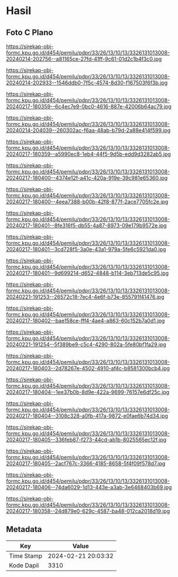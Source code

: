# Hasil

## Foto C Plano

https://sirekap-obj-formc.kpu.go.id/d454/pemilu/pdpr/33/26/13/10/13/3326131013008-20240214-202756--a81165ce-27fd-41ff-9c61-01d2c1b4f3c0.jpg

https://sirekap-obj-formc.kpu.go.id/d454/pemilu/pdpr/33/26/13/10/13/3326131013008-20240214-202933--1546ddb0-7f5c-4574-8d30-f167503f6f3b.jpg

https://sirekap-obj-formc.kpu.go.id/d454/pemilu/pdpr/33/26/13/10/13/3326131013008-20240217-180359--6c4ec7e9-0bc0-4616-887e-42006b64ac79.jpg

https://sirekap-obj-formc.kpu.go.id/d454/pemilu/pdpr/33/26/13/10/13/3326131013008-20240214-204039--260302ac-f6aa-48ab-b79d-2a88e414f599.jpg

https://sirekap-obj-formc.kpu.go.id/d454/pemilu/pdpr/33/26/13/10/13/3326131013008-20240217-180359--a5990ec8-1eb4-44f5-9d5b-edd9d3282ab5.jpg

https://sirekap-obj-formc.kpu.go.id/d454/pemilu/pdpr/33/26/13/10/13/3326131013008-20240217-180400--4374e12f-a41c-420a-919e-39c981e65360.jpg

https://sirekap-obj-formc.kpu.go.id/d454/pemilu/pdpr/33/26/13/10/13/3326131013008-20240217-180400--4eea7388-b00b-42f8-877f-2ace7705fc2e.jpg

https://sirekap-obj-formc.kpu.go.id/d454/pemilu/pdpr/33/26/13/10/13/3326131013008-20240217-180401--8fe316f5-db55-4a87-8973-09e179b9572e.jpg

https://sirekap-obj-formc.kpu.go.id/d454/pemilu/pdpr/33/26/13/10/13/3326131013008-20240217-180401--3cd728f5-3a0e-43a1-979a-5fe6c5921da0.jpg

https://sirekap-obj-formc.kpu.go.id/d454/pemilu/pdpr/33/26/13/10/13/3326131013008-20240217-180401--9d699214-d652-4848-b114-3eb713de5c95.jpg

https://sirekap-obj-formc.kpu.go.id/d454/pemilu/pdpr/33/26/13/10/13/3326131013008-20240221-191253--26572c18-7ec4-4e6f-b73e-855791f41476.jpg

https://sirekap-obj-formc.kpu.go.id/d454/pemilu/pdpr/33/26/13/10/13/3326131013008-20240217-180402--bae158ce-fff4-4ae4-a863-60c152b7a0d1.jpg

https://sirekap-obj-formc.kpu.go.id/d454/pemilu/pdpr/33/26/13/10/13/3326131013008-20240221-191254--5f389be9-c5c4-4290-802a-5fe80bf1fa29.jpg

https://sirekap-obj-formc.kpu.go.id/d454/pemilu/pdpr/33/26/13/10/13/3326131013008-20240217-180403--2d78267e-4502-4910-af4c-b8581300bcb4.jpg

https://sirekap-obj-formc.kpu.go.id/d454/pemilu/pdpr/33/26/13/10/13/3326131013008-20240217-180404--1ee37b0b-8d9e-422a-9699-76157e6df25c.jpg

https://sirekap-obj-formc.kpu.go.id/d454/pemilu/pdpr/33/26/13/10/13/3326131013008-20240217-180404--3108c328-a0fb-417a-9872-e0fae6b74d34.jpg

https://sirekap-obj-formc.kpu.go.id/d454/pemilu/pdpr/33/26/13/10/13/3326131013008-20240217-180405--336feb87-f273-44cd-ab1b-8025565ec12f.jpg

https://sirekap-obj-formc.kpu.go.id/d454/pemilu/pdpr/33/26/13/10/13/3326131013008-20240217-180405--2acf767c-3366-4185-8658-5f4f09f578d7.jpg

https://sirekap-obj-formc.kpu.go.id/d454/pemilu/pdpr/33/26/13/10/13/3326131013008-20240217-180406--74da6029-1d13-443e-a3ab-3e6468403b69.jpg

https://sirekap-obj-formc.kpu.go.id/d454/pemilu/pdpr/33/26/13/10/13/3326131013008-20240217-180358--24d879e0-629c-4587-ba48-012ca2018d19.jpg


## Metadata

| Key        | Value               |
| ---------- | ------------------- |
| Time Stamp | 2024-02-21 20:03:32 |
| Kode Dapil | 3310                |



